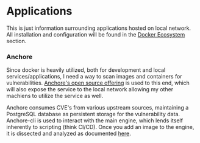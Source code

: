 # Applications

This is just information surrounding applications hosted on local network. All installation and configuration will be found in the [Docker Ecosystem](../docker/) section.

### Anchore

Since docker is heavily utilized, both for development and local services/applications, I need a way to scan images and containers for vulnerabilities. [Anchore's open source offering](https://anchore.com/opensource/) is used to this end, which will also expose the service to the local network allowing my other machiens to utilize the service as well. 

Anchore consumes CVE's from various upstream sources, maintaining a PostgreSQL database as persistent storage for the vulnerability data. Anchore-cli is used to interact with the main engine, which lends itself inherently to scripting (think CI/CD). Once you add an image to the engine, it is dissected and analyzed as documented [here](https://docs.anchore.com/current/docs/overview/concepts/images/analysis/). 
